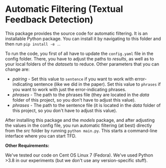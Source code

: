 # Automatic Filtering (Textual Feedback Detection)

This package provides the source code for automatic filtering. It is an installable Python package. You can install it by navigating to this folder and then run `pip install -e .`.

To run the code, you first of all have to update the `config.yaml` file in the config folder. There, you have to adjust the paths to _results_, as well as to your local folders of the _datasets_ to reduce.
Other parameters that you can change are:

- _pairing_ - Set this value to `sentence` if you want to work with error-indicating sentence (like we did in the paper). Set this value to `phrases` if you want to work with just the error-indicating phrases.
- _phrases_ - The path to the phrases file (they are located in the _data_ folder of this project, so you don't have to adjust this value).
- _phrases_ - The path to the sentence file (it is located in the _data_ folder of this project, so you don't have to adjust this value).

After installing this package and the _models_ package, and after adjusting the values in the config file, you run automatic filtering (at best) directly from the _src_ folder by running `python main.py`. This starts a command-line interface where you can start TFD.

__Other Requirements:__

We've tested our code on Cent OS Linux 7 (Fedora). We've used Python >3.8 in our experiments (but we don't use any version-specific stuff).